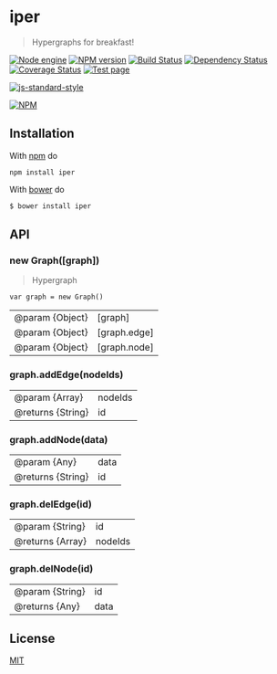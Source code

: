 # iper

> Hypergraphs for breakfast!

[![Node engine](https://img.shields.io/node/v/iper.svg)](https://nodejs.org/en/) [![NPM version](https://badge.fury.io/js/iper.svg)](http://badge.fury.io/js/iper) [![Build Status](https://travis-ci.org/fibo/iper.svg?branch=master)](https://travis-ci.org/fibo/iper?branch=master) [![Dependency Status](https://gemnasium.com/fibo/iper.svg)](https://gemnasium.com/fibo/iper) [![Coverage Status](https://coveralls.io/repos/fibo/iper/badge.svg?branch=master)](https://coveralls.io/r/fibo/iper?branch=master) [![Test page](https://img.shields.io/badge/test-page-blue.svg)](http://g14n.info/iper/test)

[![js-standard-style](https://cdn.rawgit.com/feross/standard/master/badge.svg)](https://github.com/feross/standard)

[![NPM](https://nodei.co/npm-dl/iper.png)](https://nodei.co/npm-dl/iper/)

## Installation

With [npm](https://npmjs.org/) do

```
npm install iper
```

With [bower](http://bower.io/) do

```bash
$ bower install iper
```

## API

### new Graph([graph])

> Hypergraph

```
var graph = new Graph()
```

|                 |              |
| --------------- | ------------ |
| @param {Object} | [graph]      |
| @param {Object} | [graph.edge] |
| @param {Object} | [graph.node] |

### graph.addEdge(nodeIds)

|                   |         |
| ----------------- | ------- |
| @param {Array}    | nodeIds |
| @returns {String} | id      |

### graph.addNode(data)

|                   |      |
| ----------------- | ---- |
| @param {Any}      | data |
| @returns {String} | id   |

### graph.delEdge(id)

|                  |       |
| ---------------- | ----- |
| @param {String}  |id     |
| @returns {Array} |nodeIds|

### graph.delNode(id)

|                 |      |
| --------------- | ---- |
| @param {String} | id   |
| @returns {Any}  | data |

## License

[MIT](http://www.g14n.info/mit-license)

